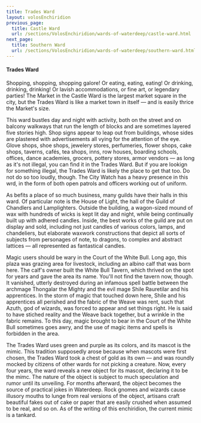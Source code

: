 ```yaml
---
title: Trades Ward
layout: volosEnchiridion
previous_page:
  title: Castle Ward
  url: /sections/VolosEnchiridion/wards-of-waterdeep/castle-ward.html
next_page:
  title: Southern Ward
  url: /sections/VolosEnchiridion/wards-of-waterdeep/southern-ward.html
---
```


#### Trades Ward

Shopping, shopping, shopping galore! Or eating, eating, eating! Or drinking, drinking, drinking! Or lavish accommodations, or fine art, or legendary parties! The Market in the Castle Ward is the largest market square in the city, but the Trades Ward is like a market town in itself &mdash; and is easily thrice the Market's size.

This ward bustles day and night with activity, both on the street and on balcony walkways that run the length of blocks and are sometimes layered five stories high. Shop signs appear to leap out from buildings, whose sides are plastered with advertisements all vying for the attention of the eye. Glove shops, shoe shops, jewelery stores, perfumeries, flower shops, cake shops, taverns, cafés, tea shops, inns, row houses, boarding schools, offices, dance academies, grocers, pottery stores, armor vendors &mdash; as long as it's not illegal, you can find it in the Trades Ward. But if you are lookign for something illegal, the Trades Ward is likely the place to get that too. Do not do so too loudly, though. The City Watch has a heavy presence in this wrd, in the form of both open patrols and officers working out of uniform.

As befits a place of so much business, many guilds have their halls in this ward. Of particular note is the House of Light, the hall of the Guild of Chandlers and Lamplighters. Outside the building, a wagon-sized mound of wax with hundreds of wicks is kept lit day and night, while being continually built up with adhered candles. Inside, the best works of the guild are put on display and sold, including not just candles of various colors, lamps, and chandeliers, but elaborate waxwork constructions that depict all sorts of subjects from personages of note, to dragons, to complex and abstract lattices &mdash; all represented as fantastical candles.

Magic users should be wary in the Court of the White Bull. Long ago, this plaza was grazing area for livestock, including an albino calf that was born here. The calf's owner built the White Bull Tavern, which thrived on the spot for years and gave the area its name. You'll not find the tavern now, though. It vanished, utterly destroyed during an infamous spell battle between the archmage Thongalar the Mighty and the evil mage Shile Rauretilar and his apprentices. In the storm of magic that touched down here, Shile and his apprentices all perished and the fabric of the Weave was rent, such that Azuth, god of wizards, was forced to appear and set things right. He is said to have stiched reality and the Weave back together, but a wrinkle in the fabric remains. To this day, magic brought to bear in the Court of the White Bull sometimes goes awry, and the use of magic items and spells is forbidden in the area.

The Trades Ward uses green and purple as its colors, and its mascot is the mimic. This tradition supposedly arose because when mascots were first chosen, the Trades Ward took a chest of gold as its own &mdash; and was roundly mocked by citizens of other wards for not picking a creature. Now, every four years, the ward reveals a new object for its mascot, declaring it to be the mimc. The nature of the object is subject to much speculation and rumor until its unveiling. For months afterward, the object becomes the source of practical jokes in Waterdeep. Rock gnomes and wizards cause illusory mouths to lunge from real versions of the object, artisans craft beautiful fakes out of cake or paper that are easily crushed when assumed to be real, and so on. As of the writing of this enchiridion, the current mimic is a tankard.
